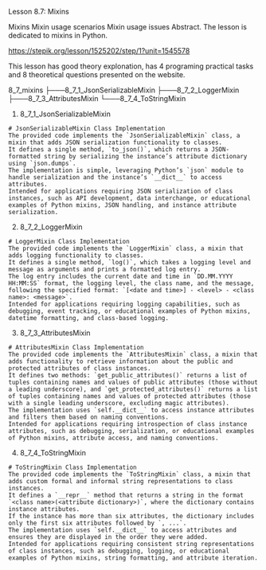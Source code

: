 Lesson 8.7: Mixins

Mixins
Mixin usage scenarios
Mixin usage issues
Abstract. The lesson is dedicated to mixins in Python.

https://stepik.org/lesson/1525202/step/1?unit=1545578

This lesson has good theory explonation, has 4 programing practical tasks and 8 theoretical questions presented on the website.

8_7_mixins
├───8_7_1_JsonSerializableMixin
├───8_7_2_LoggerMixin
├───8_7_3_AttributesMixin
└───8_7_4_ToStringMixin

1. 8_7_1_JsonSerializableMixin

```
# JsonSerializableMixin Class Implementation
The provided code implements the `JsonSerializableMixin` class, a mixin that adds JSON serialization functionality to classes.
It defines a single method, `to_json()`, which returns a JSON-formatted string by serializing the instance’s attribute dictionary using `json.dumps`.
The implementation is simple, leveraging Python’s `json` module to handle serialization and the instance’s `__dict__` to access attributes.
Intended for applications requiring JSON serialization of class instances, such as API development, data interchange, or educational examples of Python mixins, JSON handling, and instance attribute serialization.
```

2. 8_7_2_LoggerMixin

```
# LoggerMixin Class Implementation
The provided code implements the `LoggerMixin` class, a mixin that adds logging functionality to classes.
It defines a single method, `log()`, which takes a logging level and message as arguments and prints a formatted log entry.
The log entry includes the current date and time in `DD.MM.YYYY HH:MM:SS` format, the logging level, the class name, and the message, following the specified format: `[<date and time>] - <level> - <class name>: <message>`.
Intended for applications requiring logging capabilities, such as debugging, event tracking, or educational examples of Python mixins, datetime formatting, and class-based logging.
```

3. 8_7_3_AttributesMixin

```
# AttributesMixin Class Implementation
The provided code implements the `AttributesMixin` class, a mixin that adds functionality to retrieve information about the public and protected attributes of class instances.
It defines two methods: `get_public_attributes()` returns a list of tuples containing names and values of public attributes (those without a leading underscore), and `get_protected_attributes()` returns a list of tuples containing names and values of protected attributes (those with a single leading underscore, excluding magic attributes).
The implementation uses `self.__dict__` to access instance attributes and filters them based on naming conventions.
Intended for applications requiring introspection of class instance attributes, such as debugging, serialization, or educational examples of Python mixins, attribute access, and naming conventions.
```

4. 8_7_4_ToStringMixin

```
# ToStringMixin Class Implementation
The provided code implements the `ToStringMixin` class, a mixin that adds custom formal and informal string representations to class instances.
It defines a `__repr__` method that returns a string in the format `<class name>(<attribute dictionary>)`, where the dictionary contains instance attributes.
If the instance has more than six attributes, the dictionary includes only the first six attributes followed by `, ...`.
The implementation uses `self.__dict__` to access attributes and ensures they are displayed in the order they were added.
Intended for applications requiring consistent string representations of class instances, such as debugging, logging, or educational examples of Python mixins, string formatting, and attribute iteration.
```
